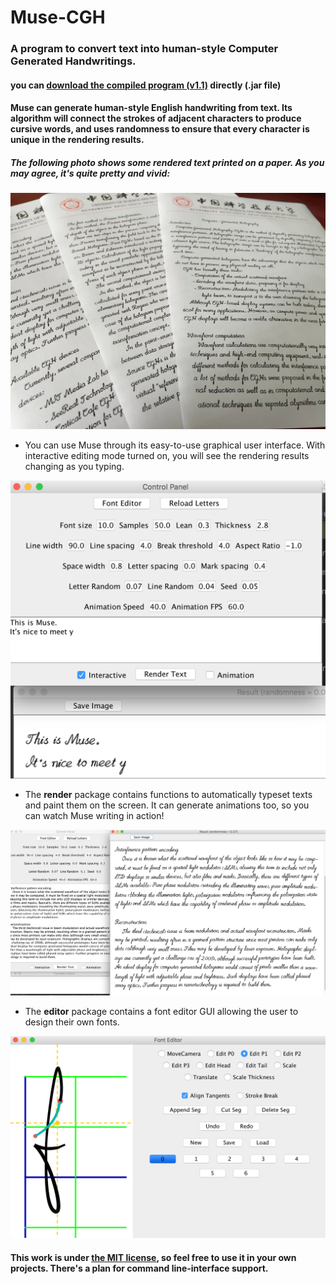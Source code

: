 # Muse-CGH
### A program to convert text into human-style Computer Generated Handwritings.

#### you can [download the compiled program (v1.1)](https://github.com/MrVPlussOne/Muse-CGH/releases/download/v1.1/Muse1.1.zip) directly (.jar file)

#### Muse can generate human-style English handwriting from text. Its algorithm will connect the strokes of adjacent characters to produce cursive words, and uses randomness to ensure that every character is unique in the rendering results.

##### The following photo shows some rendered text printed on a paper. As you may agree, it's quite pretty and vivid:

![alt tag](Printed.jpg)



* You can use Muse through its easy-to-use graphical user interface. With interactive editing mode turned on, you will see the rendering results changing as you typing.

![alt tag](Interactive.png)

* The **render** package contains functions to automatically typeset texts and paint them on the screen. It can generate animations too, so you can watch Muse writing in action!

![alt tag](Sample.png)


* The **editor** package contains a font editor GUI allowing the user to design their own fonts.

![alt tag](Editor_Screenshot.png)

#### This work is under [the MIT license](LICENSE.txt), so feel free to use it in your own projects. There's a plan for command line-interface support.
